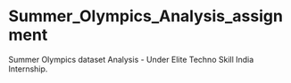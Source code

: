 # Summer_Olympics_Analysis_assignment

Summer Olympics dataset Analysis - Under Elite Techno Skill India Internship.
